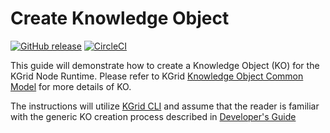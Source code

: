 # Create Knowledge Object

[![GitHub release](https://img.shields.io/github/release/kgrid/kgrid-node-runtime.svg)](https://github.com/kgrid/kgrid-node-runtime/releases/)
[![CircleCI](https://circleci.com/gh/kgrid/kgrid-node-runtime.svg?style=svg)](https://circleci.com/gh/kgrid/kgrid-node-runtime)

This guide will demonstrate how to create a Knowledge Object (KO) for the KGrid Node Runtime. Please refer to KGrid [Knowledge Object Common Model](https://kgrid.org/specs) for more details of KO.

The instructions will utilize [KGrid CLI](https://www.npmjs.com/package/@kgrid/cli) and assume that the reader is familiar with the generic KO creation process described in [Developer's Guide](https://kgrid.org/guides/develoer/)
